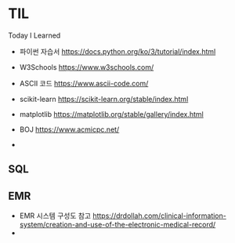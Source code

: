 # TIL
Today I Learned


* 파이썬 자습서 https://docs.python.org/ko/3/tutorial/index.html
* W3Schools https://www.w3schools.com/
* ASCII 코드 https://www.ascii-code.com/
* scikit-learn https://scikit-learn.org/stable/index.html
* matplotlib https://matplotlib.org/stable/gallery/index.html
* BOJ https://www.acmicpc.net/

* 

## SQL

## EMR
* EMR 시스템 구성도 참고 https://drdollah.com/clinical-information-system/creation-and-use-of-the-electronic-medical-record/
* 
